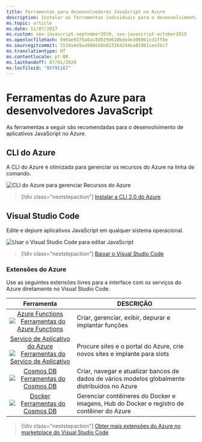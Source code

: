 ```yaml
---
title: Ferramentas para desenvolvedores JavaScript no Azure
description: Instalar as ferramentas individuais para o desenvolvimento em Node.js e JavaScript no Azure
ms.topic: article
ms.date: 11/07/2017
ms.custom: seo-javascript-september2019, seo-javascript-october2019
ms.openlocfilehash: 690ae9375a8ac8d929d610bde4e306061cd1ff8e
ms.sourcegitcommit: 553da4e9aa988e5bb823364244ea81961cee5bc7
ms.translationtype: HT
ms.contentlocale: pt-BR
ms.lasthandoff: 07/01/2020
ms.locfileid: "85791167"
---
```

# <a name="azure-tools-for-javascript-developers"></a>Ferramentas do Azure para desenvolvedores JavaScript
As ferramentas a seguir são recomendadas para o desenvolvimento de aplicativos JavaScript no Azure.

## <a name="azure-cli"></a>CLI do Azure
A CLI do Azure é otimizada para gerenciar os recursos do Azure na linha de comando.

![CLI do Azure para gerenciar Recursos do Azure](media/node-azure-tools/azure-cli.png)
 
> [!div class="nextstepaction"]
> [Instalar a CLI 2.0 do Azure](/cli/azure/install-az-cli2)

## <a name="visual-studio-code"></a>Visual Studio Code
Edite e depure aplicativos JavaScript em qualquer sistema operacional.

![Usar o Visual Studio Code para editar JavaScript](media/node-azure-tools/visual-studio-code-debug-javascript.png)

> [!div class="nextstepaction"]
> [Baixar o Visual Studio Code](https://code.visualstudio.com)

### <a name="azure-extensions"></a>Extensões do Azure
Use as seguintes extensões livres para a interface com os serviços do Azure diretamente no Visual Studio Code.

| Ferramenta | DESCRIÇÃO  |
|:---------:|---------|
| [Azure Functions](https://marketplace.visualstudio.com/items?itemName=ms-azuretools.vscode-azurefunctions) <br> [![Ferramentas do Azure Functions](media/node-azure-tools/icon-azure-functions.png)](https://marketplace.visualstudio.com/items?itemName=ms-azuretools.vscode-azurefunctions) | Criar, gerenciar, exibir, depurar e implantar funções|
| [Serviço de Aplicativo do Azure](https://marketplace.visualstudio.com/items?itemName=ms-azuretools.vscode-azureappservice) <br> [![Ferramentas do Serviço de Aplicativo](media/node-azure-tools/icon-azure-app-service.png)](https://marketplace.visualstudio.com/items?itemName=ms-azuretools.vscode-azureappservice) | Procure sites e o portal do Azure, crie novos sites e implante para slots |
| [Cosmos DB](https://marketplace.visualstudio.com/items?itemName=ms-azuretools.vscode-cosmosdb)  <br> [![Ferramentas do Cosmos DB](media/node-azure-tools/icon-cosmos-db.png)](https://marketplace.visualstudio.com/items?itemName=ms-azuretools.vscode-cosmosdb)| Criar, navegar e atualizar bancos de dados de vários modelos globalmente distribuídos no Azure |
| [Docker](https://marketplace.visualstudio.com/items?itemName=formulahendry.docker-explorer)   <br> [![Ferramentas do Cosmos DB](media/node-azure-tools/icon-docker.png)](https://marketplace.visualstudio.com/items?itemName=formulahendry.docker-explorer)| Gerenciar contêineres do Docker e imagens, Hub do Docker e registro de contêiner do Azure |

> [!div class="nextstepaction"]
> [Obter mais extensões do Azure no marketplace do Visual Studio Code](https://marketplace.visualstudio.com/search?term=azure&target=VSCode&category=All%20categories&sortBy=Relevance)

